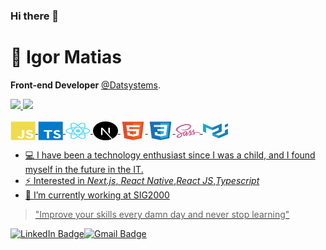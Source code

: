 ### Hi there 👋

# 🚀 Igor Matias

**Front-end Developer** [@Datsystems](https://github.com/datsystems).

<div>
  <a href="https://github.com/igoormatias">
  <img height="180em" src="https://github-readme-stats.vercel.app/api?username=igoormatias&show_icons=true&theme=dracula&include_all_commits=true&count_private=true"/>
  <img height="180em" src="https://github-readme-stats.vercel.app/api/top-langs/?username=igoormatias&layout=compact&langs_count=16&theme=dracula"/>
<div>
  
  <div style="display: inline_block"><br>
  <img align="center" alt="Igor-Js" height="30" width="40" src="https://raw.githubusercontent.com/devicons/devicon/master/icons/javascript/javascript-plain.svg">
  <img align="center" alt="Igor-Ts" height="30" width="40" src="https://raw.githubusercontent.com/devicons/devicon/master/icons/typescript/typescript-plain.svg">
  <img align="center" alt="Igor-React" height="30" width="40" color="blue" src="https://raw.githubusercontent.com/devicons/devicon/master/icons/react/react-original.svg">
  <img align="center" alt="Igor-Next" height="30" width="40" src="https://raw.githubusercontent.com/devicons/devicon/master/icons/nextjs/nextjs-original.svg">
  <img align="center" alt="Igor-HTML" height="30" width="40" src="https://raw.githubusercontent.com/devicons/devicon/master/icons/html5/html5-original.svg">
  <img align="center" alt="Igor-CSS" height="30" width="40" src="https://raw.githubusercontent.com/devicons/devicon/master/icons/css3/css3-original.svg">
  <img align="center" alt="Igor-Sass" height="30" width="40" src="https://raw.githubusercontent.com/devicons/devicon/master/icons/sass/sass-original.svg">
  <img align="center" alt="Igor-Material UI" height="30" width="40" src="https://raw.githubusercontent.com/devicons/devicon/master/icons/materialui/materialui-original.svg">
    
    
    
  
  
  
</div>

- 💻 I have been a technology enthusiast since I was a child, and I found myself in the future in the IT.
- ⚡ Interested in _Next.js_, _React Native_,_React JS_,_Typescript_
- 🔭 I’m currently working at SIG2000



> "Improve your skills every damn day and never stop learning"
  

 
  [![LinkedIn Badge](https://img.shields.io/badge/linkedin--%2300EBEB?style=for-the-badge&logo=linkedin&logoColor=white)](https://www.linkedin.com/in/igoormatias/)[![Gmail Badge](https://img.shields.io/badge/Gmail-D14836?style=for-the-badge&logo=gmail&logoColor=white&link=mailto:igorhmatias@gmail.com)](mailto:igorhmatias@gmail.com)





